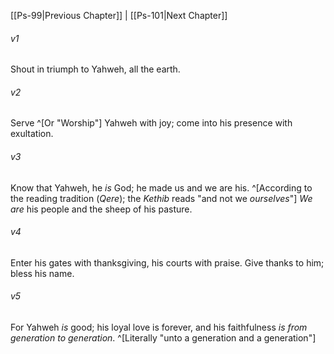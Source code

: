 ﻿---
aliases:
  - Psalms 100
---

[[Ps-99|Previous Chapter]] | [[Ps-101|Next Chapter]]

###### v1
Shout in triumph to Yahweh, all the earth.

###### v2
Serve ^[Or "Worship"] Yahweh with joy;
come into his presence with exultation.

###### v3
Know that Yahweh, he _is_ God;
he made us and we are his. ^[According to the reading tradition (_Qere_); the _Kethib_ reads "and not we _ourselves_"]
_We are_ his people and the sheep of his pasture.

###### v4
Enter his gates with thanksgiving,
his courts with praise.
Give thanks to him; bless his name.

###### v5
For Yahweh _is_ good; his loyal love is forever,
and his faithfulness _is_ _from generation to generation_. ^[Literally "unto a generation and a generation"]